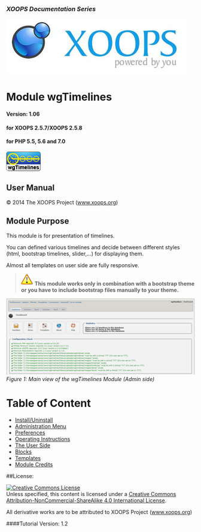 ### _XOOPS Documentation Series_
![logoXoops.jpg](en/assets/logoXoops.jpg)

# Module wgTimelines
#### Version: 1.06
#### for XOOPS 2.5.7/XOOPS 2.5.8
#### for PHP 5.5, 5.6 and 7.0

![logoModule.png](en/assets/logoModule.png)
            
## User Manual

© 2014 The XOOPS Project (www.xoops.org)    

## Module Purpose 

This module is for presentation of timelines.

You can defined various timelines and decide between different styles (html, bootstrap timelines, slider,...) for displaying them.

Almost all templates on user side are fully responsive.

>![](en/assets/info/important.png) **This module works only in combination with a bootstrap theme or you have to include bootstrap files manually to your theme.**

![0dashboard1.png](en/assets/0dashboard.png)<br/>
*Figure 1: Main view of the wgTimelines Module (Admin side)*

# Table of Content

* [Install/Uninstall](en/book/1install.md)
* [Administration Menu](en/book/2administration.md)
* [Preferences](en/book/3preferences.md)
* [Operating Instructions](en/book/4operations.md)
* [The User Side](en/book/5userside.md)
* [Blocks](en/book/6blocks.md)
* [Templates](en/book/7templates.md)
* [Module Credits](en/book/9credits.md)

##License:

<a rel="license" href="http://creativecommons.org/licenses/by-nc-sa/4.0/"><img alt="Creative Commons License" style="border-width:0" src="https://i.creativecommons.org/l/by-nc-sa/4.0/88x31.png" /></a><br />Unless specified, this content is licensed under a <a rel="license" href="http://creativecommons.org/licenses/by-nc-sa/4.0/">Creative Commons Attribution-NonCommercial-ShareAlike 4.0 International License</a>.

All derivative works are to be attributed to XOOPS Project (www.xoops.org)

####Tutorial Version: 1.2